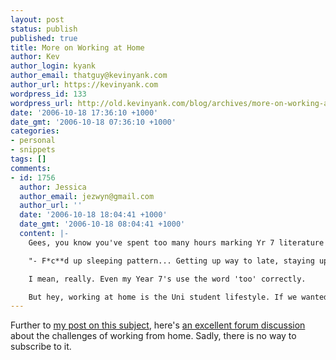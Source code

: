 ```yaml
---
layout: post
status: publish
published: true
title: More on Working at Home
author: Kev
author_login: kyank
author_email: thatguy@kevinyank.com
author_url: https://kevinyank.com
wordpress_id: 133
wordpress_url: http://old.kevinyank.com/blog/archives/more-on-working-at-home/
date: '2006-10-18 17:36:10 +1000'
date_gmt: '2006-10-18 07:36:10 +1000'
categories:
- personal
- snippets
tags: []
comments:
- id: 1756
  author: Jessica
  author_email: jezwyn@gmail.com
  author_url: ''
  date: '2006-10-18 18:04:41 +1000'
  date_gmt: '2006-10-18 08:04:41 +1000'
  content: |-
    Gees, you know you've spent too many hours marking Yr 7 literature journals when your hand instinctively looks for a red pen even when you're reading published websites...

    "- F*c**d up sleeping pattern... Getting up way to late, staying up way to late. "

    I mean, really. Even my Year 7's use the word 'too' correctly.

    But hey, working at home is the Uni student lifestyle. If we wanted to be productive, we'd get a job already.
---
```

<p>Further to <a title="Working at Home" href="https://kevinyank.com/posts/working-at-home/">my post on this subject</a>, here's <a title="Working from home... at The Business of Software" href="http://discuss.joelonsoftware.com/default.asp?biz.5.402425">an excellent forum discussion</a> about the challenges of working from home. Sadly, there is no way to subscribe to it.</p>
